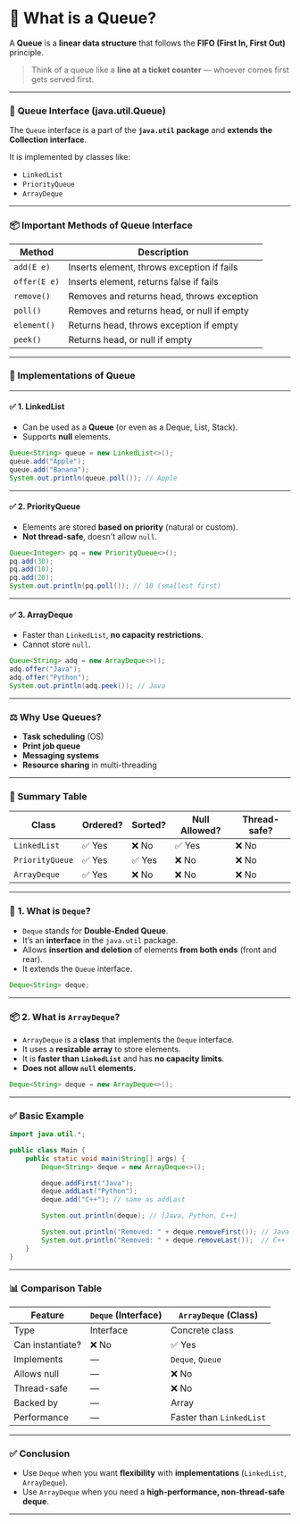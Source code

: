 # 🔄 **What is a Queue?**

A **Queue** is a **linear data structure** that follows the **FIFO (First In, First Out)** principle.

> Think of a queue like a **line at a ticket counter** — whoever comes first gets served first.

---

### 🧩 **Queue Interface (java.util.Queue)**

The `Queue` interface is a part of the **`java.util` package** and **extends the Collection interface**.

It is implemented by classes like:
- `LinkedList`
- `PriorityQueue`
- `ArrayDeque`

---

### 📦 **Important Methods of Queue Interface**

| Method         | Description                                |
|----------------|--------------------------------------------|
| `add(E e)`     | Inserts element, throws exception if fails |
| `offer(E e)`   | Inserts element, returns false if fails    |
| `remove()`     | Removes and returns head, throws exception |
| `poll()`       | Removes and returns head, or null if empty |
| `element()`    | Returns head, throws exception if empty    |
| `peek()`       | Returns head, or null if empty             |

---

### 🔸 Implementations of Queue

---

#### ✅ 1. **LinkedList**

- Can be used as a **Queue** (or even as a Deque, List, Stack).
- Supports **null** elements.

```java
Queue<String> queue = new LinkedList<>();
queue.add("Apple");
queue.add("Banana");
System.out.println(queue.poll()); // Apple
```

---

#### ✅ 2. **PriorityQueue**

- Elements are stored **based on priority** (natural or custom).
- **Not thread-safe**, doesn't allow `null`.

```java
Queue<Integer> pq = new PriorityQueue<>();
pq.add(30);
pq.add(10);
pq.add(20);
System.out.println(pq.poll()); // 10 (smallest first)
```

---

#### ✅ 3. **ArrayDeque**

- Faster than `LinkedList`, **no capacity restrictions**.
- Cannot store `null`.

```java
Queue<String> adq = new ArrayDeque<>();
adq.offer("Java");
adq.offer("Python");
System.out.println(adq.peek()); // Java
```

---

### ⚖️ **Why Use Queues?**

- **Task scheduling** (OS)
- **Print job queue**
- **Messaging systems**
- **Resource sharing** in multi-threading

---

### 📌 Summary Table

| Class          | Ordered? | Sorted? | Null Allowed? | Thread-safe? |
|----------------|----------|---------|---------------|---------------|
| `LinkedList`   | ✅ Yes    | ❌ No   | ✅ Yes         | ❌ No         |
| `PriorityQueue`| ✅ Yes    | ✅ Yes  | ❌ No          | ❌ No         |
| `ArrayDeque`   | ✅ Yes    | ❌ No   | ❌ No          | ❌ No         |

---

### 🔁 **1. What is `Deque`?**

- `Deque` stands for **Double-Ended Queue**.
- It’s an **interface** in the `java.util` package.
- Allows **insertion and deletion** of elements **from both ends** (front and rear).
- It extends the `Queue` interface.

```java
Deque<String> deque;
```

---

### 📦 **2. What is `ArrayDeque`?**

- `ArrayDeque` is a **class** that implements the `Deque` interface.
- It uses a **resizable array** to store elements.
- It is **faster than `LinkedList`** and has **no capacity limits**.
- **Does not allow `null` elements.**

```java
Deque<String> deque = new ArrayDeque<>();
```

---

### ✅ **Basic Example**

```java
import java.util.*;

public class Main {
    public static void main(String[] args) {
        Deque<String> deque = new ArrayDeque<>();

        deque.addFirst("Java");
        deque.addLast("Python");
        deque.add("C++"); // same as addLast

        System.out.println(deque); // [Java, Python, C++]

        System.out.println("Removed: " + deque.removeFirst()); // Java
        System.out.println("Removed: " + deque.removeLast());  // C++
    }
}
```

---

### 📊 **Comparison Table**

| Feature             | `Deque` (Interface)      | `ArrayDeque` (Class)               |
|---------------------|---------------------------|-------------------------------------|
| Type                | Interface                 | Concrete class                     |
| Can instantiate?    | ❌ No                     | ✅ Yes                              |
| Implements          | —                         | `Deque`, `Queue`                   |
| Allows null         | —                         | ❌ No                              |
| Thread-safe         | —                         | ❌ No                              |
| Backed by           | —                         | Array                              |
| Performance         | —                         | Faster than `LinkedList`           |

---

### ✅ **Conclusion**

- Use `Deque` when you want **flexibility** with **implementations** (`LinkedList`, `ArrayDeque`).
- Use `ArrayDeque` when you need a **high-performance, non-thread-safe deque**.
---
